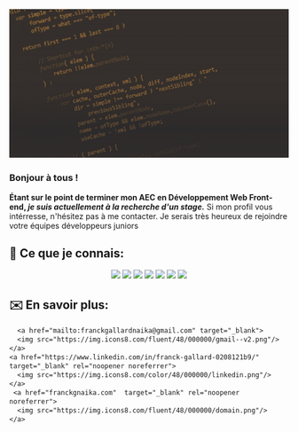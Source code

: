 <img src="https://github.com/CreasyDev/CreasyDev/blob/main/bannerGithub.jpg" />

### Bonjour à tous !

**Étant sur le point de terminer mon AEC en Développement Web Front-end,  _je suis actuellement à la recherche d'un stage._** 
Si mon profil vous intérresse, n'hésitez pas à me contacter. Je serais très heureux de rejoindre votre équipes développeurs juniors

## 🧰 Ce que je connais:
<p align="center">
  <img src="https://img.icons8.com/color/75/000000/html-5.png"/>
  <img src="https://img.icons8.com/color/75/000000/css3.png"/>
  <img src="https://img.icons8.com/color/75/000000/sass.png"/>
  <img src="https://img.icons8.com/color/75/000000/bootstrap.png"/>
  <img src="https://img.icons8.com/color/75/000000/javascript.png"/>
  <img src="https://img.icons8.com/color/75/000000/react-native.png"/>
  <img src="https://img.icons8.com/color/75/000000/angularjs.png"/>
</p>

## ✉️ En savoir plus:
<p align="center">
 
   
      <a href="mailto:franckgallardnaika@gmail.com" target="_blank"> 
      <img src="https://img.icons8.com/fluent/48/000000/gmail--v2.png"/>
    </a>
    <a href="https://www.linkedin.com/in/franck-gallard-0208121b9/"  target="_blank" rel="noopener noreferrer"> 
      <img src="https://img.icons8.com/color/48/000000/linkedin.png"/>
    </a>
     <a href="franckgnaika.com"  target="_blank" rel="noopener noreferrer"> 
      <img src="https://img.icons8.com/fluent/48/000000/domain.png"/>
    </a>

</p>








